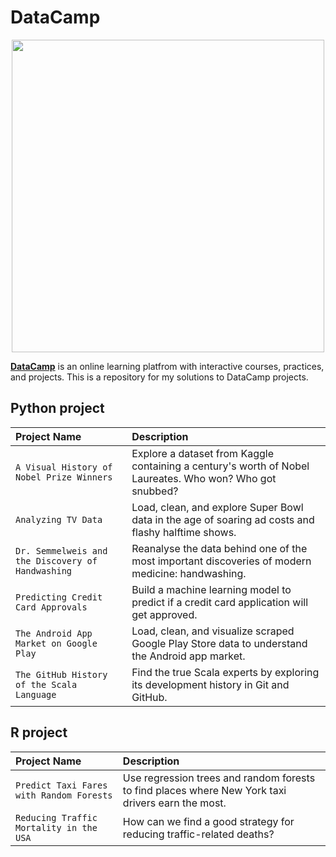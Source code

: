# DataCamp 
<p align="center"> 
<img src="https://cdn.datacamp.com/main-app/assets/brand/logos/DataCamp_Horizontal_RGB-d196011f63ebda76dc5c9772425cf9541b8639af842d5e5476ef10f2460ed1e4.png" width="500">
</p>

[**DataCamp**](https://www.datacamp.com) is an online learning platfrom with interactive courses, practices, and projects. This is a repository for my solutions to DataCamp projects.


## Python project ##
|Project Name|Description |
|:------|:-----|
|`A Visual History of Nobel Prize Winners`|Explore a dataset from Kaggle containing a century's worth of Nobel Laureates. Who won? Who got snubbed?|
|`Analyzing TV Data`|Load, clean, and explore Super Bowl data in the age of soaring ad costs and flashy halftime shows.|
|`Dr. Semmelweis and the Discovery of Handwashing`|Reanalyse the data behind one of the most important discoveries of modern medicine: handwashing.|
|`Predicting Credit Card Approvals`|Build a machine learning model to predict if a credit card application will get approved.|
|`The Android App Market on Google Play`|Load, clean, and visualize scraped Google Play Store data to understand the Android app market.|
|`The GitHub History of the Scala Language`|Find the true Scala experts by exploring its development history in Git and GitHub.|


## R project 
|Project Name|Description |
|:------|:-----|
|`Predict Taxi Fares with Random Forests`|Use regression trees and random forests to find places where New York taxi drivers earn the most.|
|`Reducing Traffic Mortality in the USA`|How can we find a good strategy for reducing traffic-related deaths?|


